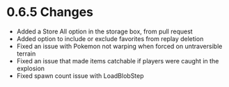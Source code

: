 # 0.6.5 Changes #

* Added a Store All option in the storage box, from pull request
* Added option to include or exclude favorites from replay deletion
* Fixed an issue with Pokemon not warping when forced on untraversible terrain
* Fixed an issue that made items catchable if players were caught in the explosion
* Fixed spawn count issue with LoadBlobStep